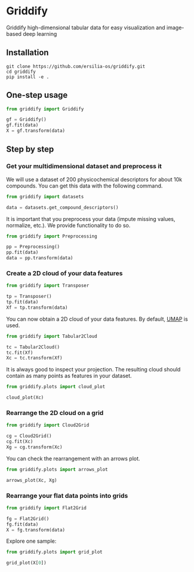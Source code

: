 # Griddify
Griddify high-dimensional tabular data for easy visualization and image-based deep learning

## Installation

```
git clone https://github.com/ersilia-os/griddify.git
cd griddify
pip install -e .
```

## One-step usage

```python
from griddify import Griddify

gf = Griddify()
gf.fit(data)
X = gf.transform(data)
```

## Step by step

### Get your multidimensional dataset and preprocess it

We will use a dataset of 200 physicochemical descriptors for about 10k compounds. You can get this data with the following command.

```python
from griddify import datasets

data = datasets.get_compound_descriptors()
```

It is important that you preprocess your data (impute missing values, normalize, etc.). We provide functionality to do so.

```python
from griddify import Preprocessing

pp = Preprocessing()
pp.fit(data)
data = pp.transform(data)
```

### Create a 2D cloud of your data features

```python
from griddify import Transposer

tp = Transposer()
tp.fit(data)
Xf = tp.transform(data)
```

You can now obtain a 2D cloud of your data features. By default, [UMAP](https://umap-learn.readthedocs.io/en/latest/) is used.
```python
from griddify import Tabular2Cloud

tc = Tabular2Cloud()
tc.fit(Xf)
Xc = tc.transform(Xf)
```

It is always good to inspect your projection. The resulting cloud should contain as many points as features in your dataset.

```python
from griddify.plots import cloud_plot

cloud_plot(Xc)
```

### Rearrange the 2D cloud on a grid

```python
from griddify import Cloud2Grid

cg = Cloud2Grid()
cg.fit(Xc)
Xg = cg.transform(Xc)
```

You can check the rearrangement with an arrows plot.
```python
from griddify.plots import arrows_plot

arrows_plot(Xc, Xg)
```

### Rearrange your flat data points into grids

```python
from griddify import Flat2Grid

fg = Flat2Grid()
fg.fit(data)
X = fg.transform(data)
```

Explore one sample:

```python
from griddify.plots import grid_plot

grid_plot(X[0])
```